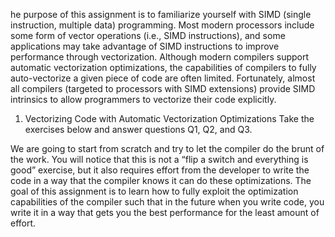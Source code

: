 he purpose of this assignment is to familiarize yourself with SIMD (single instruction, multiple data) programming. Most modern processors include some form of vector operations (i.e., SIMD instructions), and some applications may take advantage of SIMD instructions to improve performance through vectorization. Although modern compilers support automatic vectorization optimizations, the capabilities of compilers to fully auto-vectorize a given piece of code are often limited. Fortunately, almost all compilers (targeted to processors with SIMD extensions) provide SIMD intrinsics to allow programmers to vectorize their code explicitly.

1. Vectorizing Code with Automatic Vectorization Optimizations
Take the exercises below and answer questions Q1, Q2, and Q3.

We are going to start from scratch and try to let the compiler do the brunt of the work. You will notice that this is not a “flip a switch and everything is good” exercise, but it also requires effort from the developer to write the code in a way that the compiler knows it can do these optimizations. The goal of this assignment is to learn how to fully exploit the optimization capabilities of the compiler such that in the future when you write code, you write it in a way that gets you the best performance for the least amount of effort.

